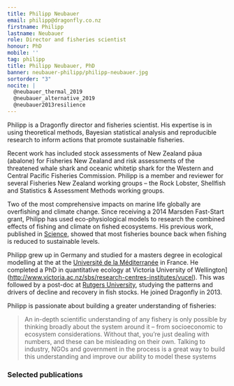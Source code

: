 ```yaml
---
title: Philipp Neubauer
email: philipp@dragonfly.co.nz
firstname: Philipp
lastname: Neubauer
role: Director and fisheries scientist
honour: PhD
mobile: ''
tag: philipp
title: Philipp Neubauer, PhD
banner: neubauer-philipp/philipp-neubauer.jpg
sortorder: "3"
nocite: |
  @neubauer_thermal_2019
  @neubauer_alternative_2019
  @neubauer2013resilience
---
```


Philipp is a Dragonfly director and fisheries scientist. His expertise is in using theoretical methods, Bayesian statistical analysis and reproducible research to inform actions that promote sustainable fisheries.

<!--more-->

Recent work has included stock assessments of New Zealand pāua (abalone) for Fisheries New Zealand and risk assessments of the threatened whale shark and oceanic whitetip shark for the Western and Central Pacific Fisheries Commission. Philipp is a member and reviewer for several Fisheries New Zealand working groups – the Rock Lobster, Shellfish and Statistics & Assessment Methods working groups.

Two of the most comprehensive impacts on marine life globally are overfishing and climate change. Since receiving a 2014 Marsden Fast-Start grant, Philipp has used eco-physiological models to research the combined effects of fishing and climate on fished ecosystems. His previous work, published in [Science](http://www.sciencemag.org/content/340/6130/347.abstract), showed that most fisheries bounce back when fishing is reduced to sustainable levels.  

Philipp grew up in Germany and studied for a masters degree in ecological modelling at the at the [Université de la Méditerranée](http://www.mio.univ-amu.fr/?lang=en) in France. He completed a PhD in quantitative ecology at Victoria University of Wellington](http://www.victoria.ac.nz/sbs/research-centres-institutes/vucel). This was followed by a post-doc at [Rutgers University](http://marine.rutgers.edu/~ojensen/), studying the patterns and drivers of decline and recovery in fish stocks. He joined Dragonfly in 2013.

Philipp is passionate about building a greater understanding of fisheries:

> An in-depth scientific understanding of any fishery is only possible by thinking broadly about the system around it – from socioeconomic to ecosystem considerations. Without that, you’re just dealing with numbers, and these can be misleading on their own. Talking to industry, NGOs and government in the process is a great way to build this understanding and improve our ability to model these systems

### Selected publications

